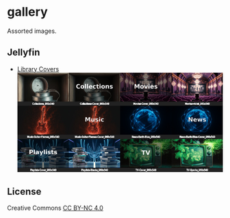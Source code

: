 # gallery

Assorted images.

## Jellyfin

 * [Library Covers](https://github.com/jhermann/gallery/tree/main/jellyfin/library-covers)
 ![montage -background '#222' -stroke '#fff' -font DejaVu-Sans-Condensed -pointsize 9 -tile 4x -geometry 192x108 -label "%t" [A-Z]*g folder.jpg](https://raw.githubusercontent.com/jhermann/gallery/refs/heads/main/jellyfin/library-covers/folder.jpg)

## License

Creative Commons [CC BY-NC 4.0](https://creativecommons.org/licenses/by-nc/4.0/)
